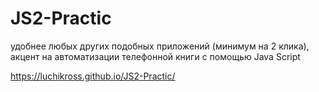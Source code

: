 # JS2-Practic

удобнее любых других подобных приложений (минимум на 2 клика),
акцент на автоматизации телефонной книги с помощью Java Script

https://luchikross.github.io/JS2-Practic/
